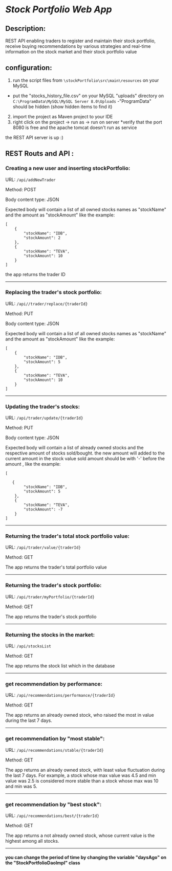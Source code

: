 # *Stock Portfolio Web App*

## Description:
REST API enabling traders to register and maintain their stock portfolio, receive
buying recommendations by various strategies and real-time information on the
stock market and their stock portfolio value

## configuration:
1. run the script files  from `\stockPortfolio\src\main\resources` on your MySQL
- put the "stocks_history_file.csv" on your MySQL "uploads" directory on
`C:\ProgramData\MySQL\MySQL Server 8.0\Uploads`
-"ProgramData" should be hidden (show hidden items to find it)
2. import the project as Maven project to your IDE 
3. right click on the project -> run as -> run on server
*verify that the port 8080 is free and the apache tomcat doesn't run as service 

the REST API server is up :)

## REST Routs and API :

### Creating a new user and inserting stockPortfolio:

URL:
`/api/addNewTrader`

Method: POST

Body content type: JSON

Expected body will contain a list of all owned stocks names as "stockName" 
and the amount as "stockAmount" like the example:
```
[
    {
        "stockName": "IDB",
        "stockAmount": 2
    }, 
    {
        "stockName": "TEVA",
        "stockAmount": 10
    }
]
```
the app returns the trader ID

**************************************************************

### Replacing the trader's stock portfolio:
URL:
`/api//trader/replace/{traderId}`

Method: PUT

Body content type: JSON

Expected body will contain a list of all owned stocks names as "stockName" 
and the amount as "stockAmount" like the example:
```
[
    {
        "stockName": "IDB",
        "stockAmount": 5
    },
    {
        "stockName": "TEVA",
        "stockAmount": 10
    }
]
```
**************************************************************

### Updating the trader's stocks:
URL:
`/api/trader/update/{traderId}`

Method: PUT

Body content type: JSON

Expected body will contain a list of already owned stocks and the respective amount 
of stocks sold/bought. 
the new amount will added to the current amount in the stock value 
sold amount should be with '-' before the amount , like the example:
```
[
   
   {
        "stockName": "IDB",
        "stockAmount": 5
    },
    {
        "stockName": "TEVA",
        "stockAmount": -7
    }
]
```
***************************************************************

### Returning the trader's total stock portfolio value:
URL:
`/api/trader/value/{traderId}`

Method: GET

The app returns the trader's total portfolio value

***************************************************************

### Returning the trader's stock portfolio:
URL:
`/api/trader/myPortfolio/{traderId}`

Method: GET

The app returns the trader's stock portfolio

***************************************************************

### Returning the stocks in the market:
URL:
`/api/stocksList`

Method: GET

The app returns the stock list which in the database

***************************************************************

### get recommendation by performance:
URL:
`/api/recommendations/performance/{traderId}`

Method: GET

The app returns an already owned stock, who raised the most in value during the
last 7 days.

***************************************************************

### get recommendation by "most stable":
URL:
`/api/recommendations/stable/{traderId}`

Method: GET

The app returns an already owned stock, with least value fluctuation during the last
7 days. For example, a stock whose max value was 4.5 and min value was 2.5 is
considered more stable than a stock whose max was 10 and min was 5.

***************************************************************
### get recommendation by "best stock":
URL:
`/api/recommendations/best/{traderId}`

Method: GET

The app returns a not already owned stock, whose current value is the highest among all
stocks.

***************************************************************

#### you can change the period of time by changing the variable "daysAgo" on the "StockPortfolioDaoImpl" class

